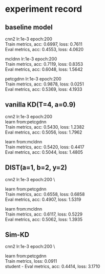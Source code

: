 # experiment record

## baseline model
cnn2 lr:1e-3 epoch:200 \
Train metrics, acc:  0.6997, loss:  0.7611 \
Eval metrics, acc:  0.4553, loss:  4.0620

mcldnn lr:1e-3 epoch:200 \
Train metrics, acc:  0.7119, loss:  0.8353 \
Eval metrics, acc:  0.6048, loss:  1.5642

petcgdnn lr:1e-3 epoch:200 \
Train metrics, acc:  0.9878, loss:  0.0251 \
Eval metrics, acc:  0.5369, loss:  4.1933

## vanilla KD(T=4, a=0.9)
cnn2 lr:1e-3 epoch:200 \
learn from:petcgdnn \
Train metrics, acc:  0.5430, loss:  1.2382 \
Eval metrics, acc:  0.5056, loss:  1.7962 

learn from:mcldnn \
Train metrics, acc:  0.5420, loss:  0.4417 \
Eval metrics, acc:  0.5044, loss:  1.4805 

## DIST(a=1, b=2, y=2)
cnn2 lr:1e-3 epoch:200 \

learn from:petcgdnn \
Train metrics, acc:  0.6558, loss:  0.6858 \
Eval metrics, acc:  0.4907, loss:  1.5319

learn from:mcldnn \
Train metrics, acc:  0.6117, loss:  0.5229 \
Eval metrics, acc:  0.5062, loss:  1.3935

## Sim-KD
cnn2 lr:1e-3 epoch:200 \

learn from:petcgdnn \
Train metrics, loss:  0.0911 \
student - Eval metrics, acc:  0.4414, loss:  3.1710


